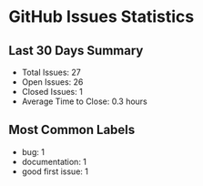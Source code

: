 # GitHub Issues Statistics

## Last 30 Days Summary
- Total Issues: 27
- Open Issues: 26
- Closed Issues: 1
- Average Time to Close: 0.3 hours

## Most Common Labels
- bug: 1
- documentation: 1
- good first issue: 1
